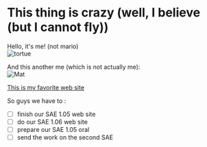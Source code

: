 # This thing is crazy (well, I believe (but I cannot fly))

Hello, it's me! (not mario)<br/>
![tortue](https://user-images.githubusercontent.com/92148602/137504458-6b04b775-c252-4d5f-acba-46c9e3a480dc.png) 

And this another me (which is not actually me): <br/>
![Mat](https://user-images.githubusercontent.com/92148602/137503993-88037333-fa29-4a8a-8ad4-ec3be6a2e93d.jpg)

[This is my favorite web site](https://phyz.alwaysdata.net)

So guys we have to :
- [ ] finish our SAE 1.05 web site
- [ ] do our SAE 1.06 web site
- [ ] prepare our SAE 1.05 oral
- [ ] send the work on the second SAE
